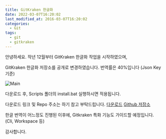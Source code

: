 ```yaml
---
title: GitKraken 한글화
date: 2022-03-07T16:20:02
last_modified_at: 2016-03-07T16:20:02
categories:
  - Git
tags:
  - git
  - gitkraken
---
```


안녕하세요. 
작년 12월부터 GitKraken 한글화 작업을 시작하였으며,

GitKraken 한글화 저장소를 공개로 변경하였습니다.
번역률은 40%입니다 (Json Key 기준)

![Main](https://github.com/shblue21/gitkraken-korean/blob/main/.github/images/main.png?raw=true)

다운로드 후, Scripts 폴더의 install.bat 실행하시면 적용됩니다.

다운로드 링크 및 Repo 주소는 하기 참고 부탁드립니다.
[다운로드](https://github.com/shblue21/gitkraken-korean/releases/tag/pre-release)
[Github 저장소](https://github.com/shblue21/gitkraken-korean)

한글 번역이 어느정도 진행된 이후에, Gitkraken 특화 기능도 가이드할 예정입니다. (Cli, Workspace 등)

감사합니다.  
